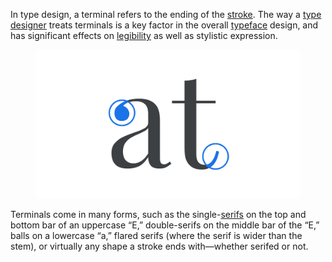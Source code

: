 
In type design, a terminal refers to the ending of the [stroke](/glossary/stroke). The way a [type designer](/glossary/type_designer) treats terminals is a key factor in the overall [typeface](/glossary/typeface) design, and has significant effects on [legibility](/glossary/legibility_readability) as well as stylistic expression.

<figure>

![Lowercase a and t characters in a serif typeface, with their terminals highlighted.](images/thumbnail.svg)

</figure>

Terminals come in many forms, such as the single-[serifs](/glossary/serif) on the top and bottom bar of an uppercase “E,” double-serifs on the middle bar of the “E,” balls on a lowercase “a,” flared serifs (where the serif is wider than the stem), or virtually any shape a stroke ends with—whether serifed or not.
